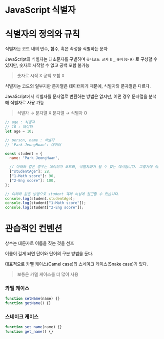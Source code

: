 # JavaScript 식별자

# 식별자의 정의와 규칙

식별자는 코드 내의 변수, 함수, 혹은 속성을 식별하는 문자

JavaScript의 식별자는 대소문자를 구별하며 `유니코드 글자` `$` `_` `숫자(0-9)` 로 구성할 수 있지만, 숫자로 시작할 수 없고 공백 포함 불가능

> 숫자로 시작 X
> 공백 포함 X

식별자는 코드의 일부지만 문자열은 데이터이기 때문에, 식별자와 문자열은 다르다.

JavaScript에서 식별자를 문자열로 변환하는 방법은 없지만, 어떤 경우 문자열을 분석해 식별자로 사용 가능

> 식별자 → 문자열 X
> 문자열 → 식별자 O

```jsx
// age : 식별자
// 10 : 데이터
let age = 10;
```

```jsx
// person, name : 식별자
// 'Park JeongHwan': 데이터

const student = {
  name: "Park JeongHwan",

  // 아래와 같은 경우는 데이터가 코드화, 식별자화가 될 수 있는 예시입니다. 그렇기에 식별자 규칙을 따르지 않아 숫자로 시작하거나 공백을 포함할 수 있습니다.
  ["studentAge"]: 28,
  ["1-Math score"]: 90,
  ["2-Eng score"]: 100,
};

// 아래와 같은 방법으로 student 객체 속성에 접근할 수 있습니다.
console.log(student.studentAge);
console.log(student["1-Math score"]);
console.log(student["2-Eng score"]);
```

# 관습적인 컨벤션

상수는 대문자로 이름을 짓는 것을 선호

이름이 길게 되면 단어와 단어의 구분 방법을 둔다.

대표적으로 카멜 케이스(Camel case)와 스네이크 케이스(Snake case)가 있다.

> 보통은 카멜 케이스를 더 많이 사용

### 카멜 케이스

```jsx
function setName(name) {}
function getName() {}
```

### 스네이크 케이스

```jsx
function set_name(name) {}
function get_name() {}
```
